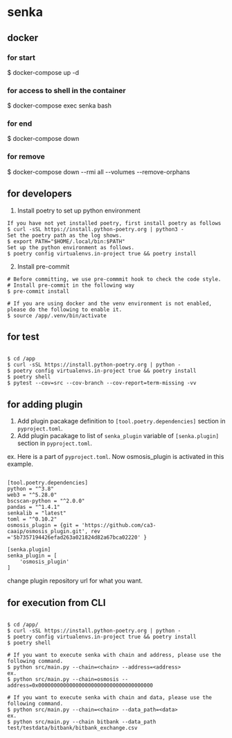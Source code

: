# senka

## docker

### for start

$ docker-compose up -d

### for access to shell in the container

$ docker-compose exec senka bash

### for end

$ docker-compose down

### for remove

$ docker-compose down --rmi all --volumes --remove-orphans

## for developers

1. Install poetry to set up python environment

```
If you have not yet installed poetry, first install poetry as follows
$ curl -sSL https://install.python-poetry.org | python3 -
Set the poetry path as the log shows.
$ export PATH="$HOME/.local/bin:$PATH"
Set up the python environment as follows.
$ poetry config virtualenvs.in-project true && poetry install
```

2. Install pre-commit

```
# Before committing, we use pre-commmit hook to check the code style.
# Install pre-commit in the following way
$ pre-commit install

# If you are using docker and the venv environment is not enabled, please do the following to enable it.
$ source /app/.venv/bin/activate

```

## for test

```

$ cd /app
$ curl -sSL https://install.python-poetry.org | python -
$ poetry config virtualenvs.in-project true && poetry install
$ poetry shell
$ pytest --cov=src --cov-branch --cov-report=term-missing -vv

```

## for adding plugin

1. Add plugin pacakage definition to `[tool.poetry.dependencies]` section in `pyproject.toml`.
2. Add plugin pacakage to list of `senka_plugin` variable of `[senka.plugin]` section in `pyproject.toml`.

ex. Here is a part of `pyproject.toml`. Now osmosis_plugin is activated in this example.

```

[tool.poetry.dependencies]
python = "^3.8"
web3 = "^5.28.0"
bscscan-python = "^2.0.0"
pandas = "^1.4.1"
senkalib = "latest"
toml = "^0.10.2"
osmosis_plugin = {git = 'https://github.com/ca3-caaip/osmosis_plugin.git', rev ='5b7357194426efad263a021824d82a67bca02220' }

[senka.plugin]
senka_plugin = [
    'osmosis_plugin'
]

```

change plugin repository url for what you want.

## for execution from CLI

```

$ cd /app/
$ curl -sSL https://install.python-poetry.org | python -
$ poetry config virtualenvs.in-project true && poetry install
$ poetry shell

# If you want to execute senka with chain and address, please use the following command.
$ python src/main.py --chain=<chain> --address=<address>
ex.
$ python src/main.py --chain=osmosis --address=0x0000000000000000000000000000000000000

# If you want to execute senka with chain and data, please use the following command.
$ python src/main.py --chain=<chain> --data_path=<data>
ex.
$ python src/main.py --chain bitbank --data_path test/testdata/bitbank/bitbank_exchange.csv
```
